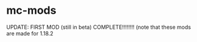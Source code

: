 # mc-mods
UPDATE: FIRST MOD (still in beta) COMPLETE!!!!!!!!
(note that these mods are made for 1.18.2

